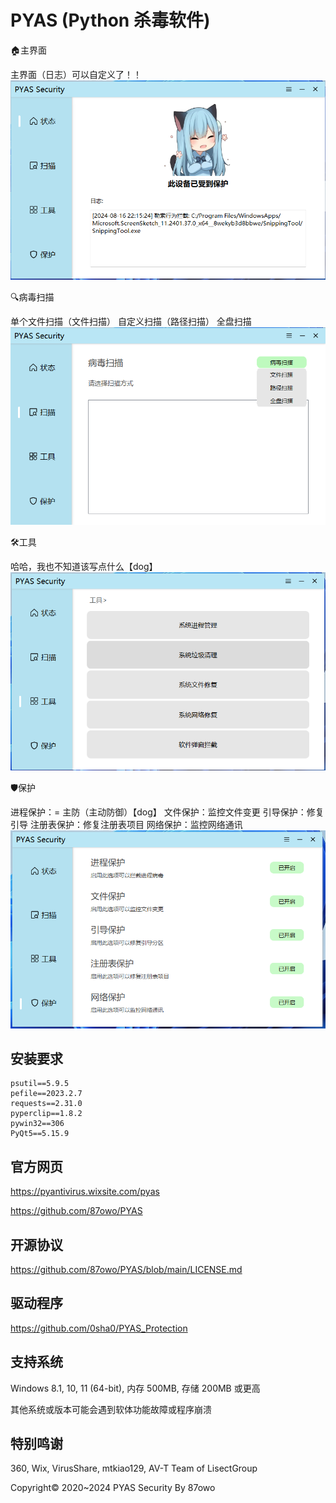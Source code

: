 # PYAS (Python 杀毒软件)

🏠主界面

主界面（日志）可以自定义了！！
![PYAS](https://github.com/ymk360/PYAS/blob/main/%E5%B1%8F%E5%B9%95%E6%88%AA%E5%9B%BE%202024-08-16%20221552.png)

🔍病毒扫描

单个文件扫描（文件扫描）  自定义扫描（路径扫描）  全盘扫描
![PYAS](https://github.com/ymk360/PYAS/blob/main/%E5%B1%8F%E5%B9%95%E6%88%AA%E5%9B%BE%202024-08-16%20221704.png)

🛠️工具

哈哈，我也不知道该写点什么【dog】
![PYAS](https://github.com/ymk360/PYAS/blob/main/%E5%B1%8F%E5%B9%95%E6%88%AA%E5%9B%BE%202024-08-16%20221730.png)

🛡️保护

进程保护：= 主防（主动防御）【dog】
文件保护：监控文件变更
引导保护：修复引导
注册表保护：修复注册表项目
网络保护：监控网络通讯
![PYAS](https://github.com/ymk360/PYAS/blob/main/%E5%B1%8F%E5%B9%95%E6%88%AA%E5%9B%BE%202024-08-16%20221804.png)


## 安装要求

```
psutil==5.9.5
pefile==2023.2.7
requests==2.31.0
pyperclip==1.8.2
pywin32==306
PyQt5==5.15.9
```



## 官方网页

https://pyantivirus.wixsite.com/pyas

https://github.com/87owo/PYAS

## 开源协议

https://github.com/87owo/PYAS/blob/main/LICENSE.md

## 驱动程序

https://github.com/0sha0/PYAS_Protection

## 支持系统

Windows 8.1, 10, 11 (64-bit), 内存 500MB, 存储 200MB 或更高

其他系统或版本可能会遇到软体功能故障或程序崩溃

## 特别鸣谢

360, Wix, VirusShare, mtkiao129, AV-T Team of LisectGroup

Copyright© 2020~2024 PYAS Security By 87owo
